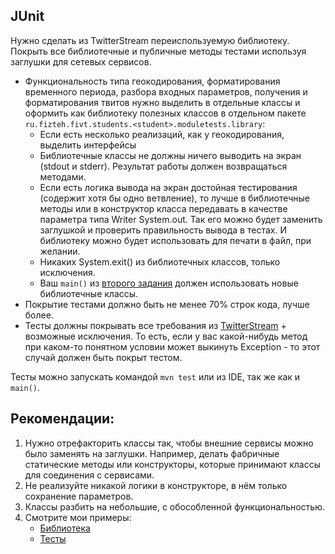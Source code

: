 ## JUnit

Нужно сделать из TwitterStream переиспользуемую библиотеку. Покрыть все библиотечные и публичные методы тестами используя заглушки для сетевых сервисов.

* Функциональность типа геокодирования, форматирования временного периода, разбора входных параметров, получения и форматирования твитов нужно выделить в отдельные классы и оформить как библиотеку полезных классов в отдельном пакете ```ru.fizteh.fivt.students.<student>.moduletests.library```: 
    * Если есть несколько реализаций, как у геокодирования, выделить интерфейсы
    * Библиотечные классы не должны ничего выводить на экран (stdout и stderr). Результат работы должен возвращаться методами.
    * Если есть логика вывода на экран достойная тестирования (содержит хотя бы одно ветвление), то лучше в библиотечные методы или в конструктор класса передавать в качестве параметра типа Writer System.out. Так его можно будет заменить заглушкой и проверить правильность вывода в тестах. И библиотеку можно будет использовать для печати в файл, при желании.
    * Никаких System.exit() из библиотечных классов, только исключения.
    * Ваш ```main()``` из [второго задания](/tasks/01-TwitterStream.md) должен использовать новые библиотечные классы.
* Покрытие тестами должно быть не менее 70% строк кода, лучше более.
* Тесты должны покрывать все требования из [TwitterStream](/tasks/01-TwitterStream.md) + возможные исключения. То есть, если у вас какой-нибудь метод при каком-то понятном условии может выкинуть Exception - то этот случай должен быть покрыт тестом.

Тесты можно запускать командой ```mvn test``` или из IDE, так же как и ```main()```.

## Рекомендации:
1. Нужно отрефакторить классы так, чтобы внешние сервисы можно было заменять на заглушки. Например, делать фабричные статические методы или конструкторы, которые принимают классы для соединения с сервисами.
2. Не реализуйте никакой логики в конструкторе, в нём только сохранение параметров. 
2. Классы разбить на небольшие, с обособленной функциональностью. 
3. Смотрите мои примеры: 
    * [Библиотека](/projects/dkhurtin/src/main/java/ru/fizteh/fivt/students/dkhurtin/moduletests/library)
    * [Тесты](/projects/dkhurtin/src/test/java/ru/fizteh/fivt/students/dkhurtin/moduletests/library)
